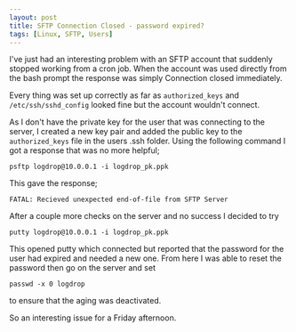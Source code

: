 ```yaml
---
layout: post
title: SFTP Connection Closed - password expired?
tags: [Linux, SFTP, Users]
---
```

I've just had an interesting problem with an SFTP account that suddenly stopped working from a cron job. When the account was used directly from the bash prompt the response was simply Connection closed immediately.

Every thing was set up correctly as far as `authorized_keys` and `/etc/ssh/sshd_config` looked fine but the account wouldn't connect.

As I don't have the private key for the user that was connecting to the server, I created a new key pair and added the public key to the `authorized_keys` file in the users .ssh folder. Using the following command I got a response that was no more helpful;

    psftp logdrop@10.0.0.1 -i logdrop_pk.ppk
  
This gave the response;

    FATAL: Recieved unexpected end-of-file from SFTP Server
  
After a couple more checks on the server and no success I decided to try

    putty logdrop@10.0.0.1 -i logdrop_pk.ppk
    
This opened putty which connected but reported that the password for the user had expired and needed a new one. From here I was able to reset the password then go on the server and set

    passwd -x 0 logdrop

to ensure that the aging was deactivated. 

So an interesting issue for a Friday afternoon.